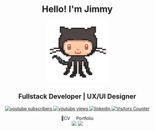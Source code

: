 <h1 align="center">Hello! I'm Jimmy</h1>
<div align='center'>
  <img src='./git.gif' width='200'>
</div>
<h2 align="center", fontweight="100"> Fullstack Developer | UX/UI Designer</h2>
<p align="center">
<a href="https://www.youtube.com/channel/UClnSjfc5BttbFgWwFhwIRPA?sub_confirmation=1">
  <img alt="youtube subscribers" title="Subscribe to my YouTube channel" src="https://img.shields.io/youtube/channel/subscribers/UClnSjfc5BttbFgWwFhwIRPA?color=%23E05D44&label=SUBSCRIBE&logo=youtube&style=for-the-badge&labelColor=CE4630"/>
</a>

<a href="https://www.youtube.com/channel/UClnSjfc5BttbFgWwFhwIRPA" target="_blank">
  <img alt="youtube views" title="YouTube Views" src="https://img.shields.io/youtube/channel/views/UClnSjfc5BttbFgWwFhwIRPA?color=%55960c&logo=youtube&style=for-the-badge&labelColor=488207"/>
</a>


<a href="https://www.linkedin.com/in/jimmylam6/">
  <img alt="linkedin" title="Linkedin Profile" src="https://img.shields.io/badge/linkedin-%230077B5.svg?&style=for-the-badge&logo=linkedin&logoColor=white"/>
</a>

<a href="#">
  <img alt="Visitors Counter" src="https://api.visitorbadge.io/api/visitors?path=cozy6&countColor=%23263759">
</a>

</p>

<div align='center'>
  <a href='https://acrobat.adobe.com/link/track?uri=urn%3Aaaid%3Ascds%3AUS%3Ae8537aa1-efc5-3c09-84a7-533455b2f9d2&viewer%21megaVerb=group-discover' style='text-decoration: none; color: inherit;'>📎CV</a>
  &nbsp;&nbsp;&nbsp;
  <a href='http://lam-jimmy.vercel.app' style='text-decoration: none; color: inherit;'>Portfolio</a>
</div>


<div align='center'>
<img src='https://github-readme-stats.vercel.app/api?username=cozy6&show_icons=true&theme=radical&hide=contribs' height='150"'>
<img src='https://github-readme-stats.vercel.app/api/top-langs/?username=cozy6&layout=compact&theme=radical' height='150"'>
</div>

<!--- Test --->

<!--
<h2 align='left'> 🔨 Technologies & Tools </h2>
<p>
<br>
<img alt="Python" src="https://img.shields.io/badge/PostgreSQL-316192?style=for-the-badge&logo=postgresql&logoColor=white">
<img alt="Bash" src="https://img.shields.io/badge/Shell_Script-121011?style=for-the-badge&logo=gnu-bash&logoColor=white">
<img alt="JavaScript" src="https://img.shields.io/badge/JavaScript-323330?style=for-the-badge&logo=javascript&logoColor=F7DF1E">
<img alt="HTML" src="https://img.shields.io/badge/HTML5-E34F26?style=for-the-badge&logo=html5&logoColor=white">
<img alt="SQL" src="https://img.shields.io/badge/React_Native-20232A?style=for-the-badge&logo=react&logoColor=61DAFB">
<img alt="SQL" src="https://img.shields.io/badge/Tailwind_CSS-38B2AC?style=for-the-badge&logo=tailwind-css&logoColor=white">
<br>
</p>
<p>
<img alt="Visual Studio Code" src="https://img.shields.io/badge/VSCode-0078D4?style=for-the-badge&logo=visual%20studio%20code&logoColor=white">
<img alt="Adobe" src="https://img.shields.io/badge/Adobe%20Creative%20Cloud-DA1F26?style=for-the-badge&logo=Adobe%20Creative%20Cloud&logoColor=white">
<img alt="Git" src="https://img.shields.io/badge/GIT-E44C30?style=for-the-badge&logo=git&logoColor=white">
<br>
</p>
<p>
</p>
-->
